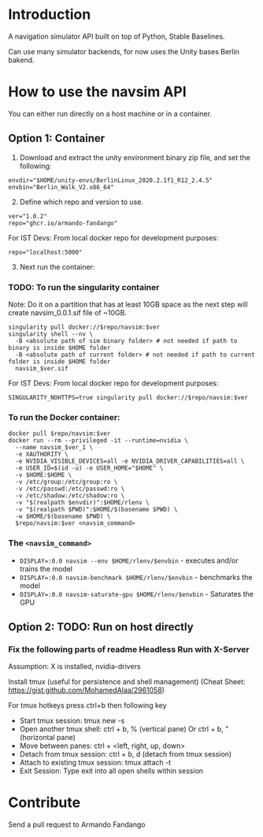 # Introduction 
A navigation simulator API built on top of Python, Stable Baselines.

Can use many simulator backends, for now uses the Unity bases Berlin bakend.

# How to use the navsim API

You can either run directly on a host machine or in a container. 

## Option 1: Container

1. Download and extract the unity environment binary zip file, and 
set the following:
```
envdir="$HOME/unity-envs/BerlinLinux_2020.2.1f1_R12_2.4.5"
envbin="Berlin_Walk_V2.x86_64"
```
2. Define which repo and version to use.
```
ver="1.0.2"
repo="ghcr.io/armando-fandango"
```
For IST Devs: From local docker repo for development purposes:
```
repo="localhost:5000"
```
3. Next run the container:

### TODO: To run the singularity container
Note: Do it on a partition that has at least 10GB space as the next step will create navsim_0.0.1.sif file of ~10GB.

```
singularity pull docker://$repo/navsim:$ver
singularity shell --nv \
  -B <absolute path of sim binary folder> # not needed if path to binary is inside $HOME folder  
  -B <absolute path of current folder> # not needed if path to current folder is inside $HOME folder
  navsim_$ver.sif
```
For IST Devs: From local docker repo for development purposes:
```
SINGULARITY_NOHTTPS=true singularity pull docker://$repo/navsim:$ver
```
### To run the Docker container:

```
docker pull $repo/navsim:$ver
docker run --rm --privileged -it --runtime=nvidia \
  --name navsim_$ver_1 \
  -e XAUTHORITY \
  -e NVIDIA_VISIBLE_DEVICES=all -e NVIDIA_DRIVER_CAPABILITIES=all \
  -e USER_ID=$(id -u) -e USER_HOME="$HOME" \
  -v $HOME:$HOME \
  -v /etc/group:/etc/group:ro \
  -v /etc/passwd:/etc/passwd:ro \
  -v /etc/shadow:/etc/shadow:ro \
  -v "$(realpath $envdir)":$HOME/rlenv \
  -v "$(realpath $PWD)":$HOME/$(basename $PWD) \
  -w $HOME/$(basename $PWD) \
  $repo/navsim:$ver <navsim_command>
```

### The `<navsim_command>`
* `DISPLAY=:0.0 navsim --env $HOME/rlenv/$envbin` - executes and/or trains the model
* `DISPLAY=:0.0 navsim-benchmark $HOME/rlenv/$envbin` - benchmarks the model
* `DISPLAY=:0.0 navsim-saturate-gpu $HOME/rlenv/$envbin` - Saturates the GPU

## Option 2: TODO: Run on host directly
### Fix the following parts of readme Headless Run with X-Server 

Assumption: X is installed, nvidia-drivers

Install tmux (useful for persistence and shell management) (Cheat Sheet: https://gist.github.com/MohamedAlaa/2961058)  

For tmux hotkeys press ctrl+b then following key  

* Start tmux session: tmux new -s <session name>
* Open another tmux shell: ctrl + b, % (vertical pane) Or ctrl + b, " (horizontal pane)
* Move between panes: ctrl + <left, right, up, down>
* Detach from tmux session: ctrl + b, d  (detach from tmux session)
* Attach to existing tmux session: tmux attach -t <session name>
* Exit Session: Type exit into all open shells within session


# Contribute

Send a pull request to Armando Fandango
